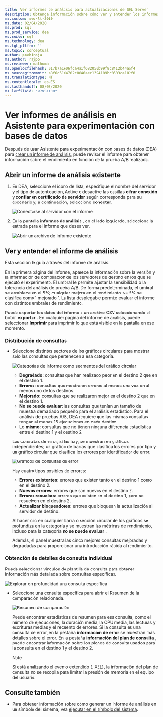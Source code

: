 ```yaml
---
title: Ver informes de análisis para actualizaciones de SQL Server
description: Obtenga información sobre cómo ver y entender los informes de análisis para obtener información sobre el rendimiento en Asistente para experimentación con bases de datos (DEA).
ms.custom: seo-lt-2019
ms.date: 02/04/2020
ms.prod: sql
ms.prod_service: dea
ms.suite: sql
ms.technology: dea
ms.tgt_pltfrm: ''
ms.topic: conceptual
author: pochiraju
ms.author: rajpo
ms.reviewer: mathoma
ms.openlocfilehash: 017b7a1e06fca4a1f682050b99f8c8412b44aaf4
ms.sourcegitcommit: e8f6c51d4702c0046aec1394109bc0503ca182f0
ms.translationtype: MT
ms.contentlocale: es-ES
ms.lasthandoff: 08/07/2020
ms.locfileid: "87951130"
---
```

# <a name="view-analysis-reports-in-database-experimentation-assistant"></a>Ver informes de análisis en Asistente para experimentación con bases de datos

Después de usar Asistente para experimentación con bases de datos (DEA) para [crear un informe de análisis](database-experimentation-assistant-create-report.md), puede revisar el informe para obtener información sobre el rendimiento en función de la prueba A/B realizada.

## <a name="open-an-existing-analysis-report"></a>Abrir un informe de análisis existente

1. En DEA, seleccione el icono de lista, especifique el nombre del servidor y el tipo de autenticación, Active o desactive las casillas **cifrar conexión** y **confiar en certificado de servidor** según corresponda para su escenario y, a continuación, seleccione **conectar**.

   ![Conectarse al servidor con el informe](./media/database-experimentation-assistant-view-report/dea-connect-to-server-with-report-files.png)

2. En la pantalla **informes de análisis** , en el lado izquierdo, seleccione la entrada para el informe que desea ver.

   ![Abrir un archivo de informe existente](./media/database-experimentation-assistant-view-report/dea-select-report-to-view.png)

## <a name="view-and-understand-the-analysis-report"></a>Ver y entender el informe de análisis

Esta sección le guía a través del informe de análisis.

En la primera página del informe, aparece la información sobre la versión y la información de compilación de los servidores de destino en los que se ejecutó el experimento. El umbral le permite ajustar la sensibilidad o la tolerancia del análisis de prueba A/B. De forma predeterminada, el umbral se establece en el 5%; cualquier mejora en el rendimiento >= 5% se clasifica como ' mejorado '.  La lista desplegable permite evaluar el informe con distintos umbrales de rendimiento.

Puede exportar los datos del informe a un archivo CSV seleccionando el botón **exportar** .  En cualquier página del informe de análisis, puede seleccionar **Imprimir** para imprimir lo que está visible en la pantalla en ese momento.

### <a name="query-distribution"></a>Distribución de consultas

- Seleccione distintos sectores de los gráficos circulares para mostrar solo las consultas que pertenecen a esa categoría.

   ![Categorías de informe como segmentos del gráfico circular](./media/database-experimentation-assistant-view-report/dea-view-report-pie-slices.png)

  - **Degradado**: consultas que han realizado peor en el destino 2 que en el destino 1.
  - **Errores**: consultas que mostraron errores al menos una vez en al menos uno de los destinos.
  - **Mejorado**: consultas que se realizaron mejor en el destino 2 que en el destino 1.
  - **No se puede evaluar**: las consultas que tenían un tamaño de muestra demasiado pequeño para el análisis estadístico. Para el análisis de pruebas A/B, DEA requiere que las mismas consultas tengan al menos 15 ejecuciones en cada destino.
  - Lo **mismo**: consultas que no tienen ninguna diferencia estadística entre el destino 1 y el destino 2.

  Las consultas de error, si las hay, se muestran en gráficos independientes; un gráfico de barras que clasifica los errores por tipo y un gráfico circular que clasifica los errores por identificador de error.

   ![Gráficos de consultas de error](./media/database-experimentation-assistant-view-report/dea-error-query-charts.png)

  Hay cuatro tipos posibles de errores:

  - **Errores existentes**: errores que existen tanto en el destino 1 como en el destino 2.
  - **Nuevos errores**: errores que son nuevos en el destino 2.
  - **Errores resueltos**: errores que existen en el destino 1, pero se resuelven en el destino 2.
  - **Actualizar bloqueadores**: errores que bloquean la actualización al servidor de destino.

  Al hacer clic en cualquier barra o sección circular de los gráficos se profundiza en la categoría y se muestran las métricas de rendimiento, incluso para la categoría **no se puede evaluar** .

  Además, el panel muestra las cinco mejores consultas mejoradas y degradadas para proporcionar una introducción rápida al rendimiento.

### <a name="individual-query-drill-down"></a>Obtención de detalles de consulta individual

Puede seleccionar vínculos de plantilla de consulta para obtener información más detallada sobre consultas específicas.

![Explorar en profundidad una consulta específica](./media/database-experimentation-assistant-view-report/dea-query-drill-down-report.png)

- Seleccione una consulta específica para abrir el Resumen de la comparación relacionada.

   ![Resumen de comparación](./media/database-experimentation-assistant-view-report/dea-view-report-comparison-summary.png)

   Puede encontrar estadísticas de resumen para esa consulta, como el número de ejecuciones, la duración media, la CPU media, las lecturas y escrituras medias y el recuento de errores.  Si la consulta es una consulta de error, en la pestaña **información de error** se muestran más detalles sobre el error.  En la pestaña **información del plan de consulta** , puede encontrar información sobre los planes de consulta usados para la consulta en el destino 1 y el destino 2.

   > [!NOTE]
   > Si está analizando el evento extendido (. XEL), la información del plan de consulta no se recopila para limitar la presión de memoria en el equipo del usuario.

## <a name="see-also"></a>Consulte también

- Para obtener información sobre cómo generar un informe de análisis en un símbolo del sistema, vea [ejecutar en el símbolo del sistema](database-experimentation-assistant-run-command-prompt.md).
